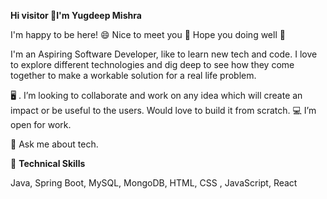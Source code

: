 **Hi visitor :wave:I'm Yugdeep Mishra**

I'm happy to be here! :smile: Nice to meet you 🤝 Hope you doing well 🙂
 
I'm an Aspiring Software Developer, like to learn new tech and code. I love to explore different technologies and dig deep to see how they come together to make a workable solution for a real life problem.
 
🖥️ .
I’m looking to collaborate and work on any idea which will create an impact or be useful to the users. Would love to build it from scratch.
💻 I’m open for work.

💬 Ask me about tech.

🧰 **Technical Skills**

Java,       Spring Boot,        MySQL,       MongoDB,      HTML,        CSS ,        JavaScript,        React


